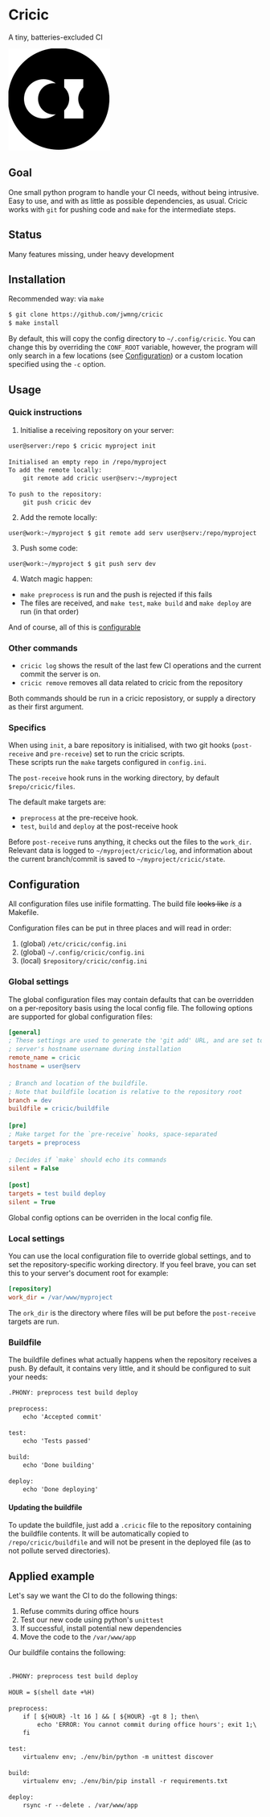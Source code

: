 # Cricic

A tiny, batteries-excluded CI

![logo](docs/logo.svg)

## Goal

One small python program to handle your CI needs, without being intrusive.
Easy to use, and with as little as possible dependencies, as usual.
Cricic works with `git` for pushing code and `make` for the intermediate steps.

## Status

Many features missing, under heavy development

## Installation

Recommended way: via `make`

```bash
$ git clone https://github.com/jwmng/cricic
$ make install
```

By default, this will copy the config directory to `~/.config/cricic`.
You can change this by overriding the `CONF_ROOT` variable, however, the program
will only search in a few locations (see [Configuration](#Configuration)) or a
custom location specified using the `-c` option.

## Usage

### Quick instructions

1. Initialise a receiving repository on your server:

```
user@server:/repo $ cricic myproject init

Initialised an empty repo in /repo/myproject
To add the remote locally:
    git remote add cricic user@serv:~/myproject

To push to the repository:
    git push cricic dev

```

2. Add the remote locally:

```
user@work:~/myproject $ git remote add serv user@serv:/repo/myproject
```

3. Push some code:

```
user@work:~/myproject $ git push serv dev
```

4. Watch magic happen:

  - `make preprocess` is run and the push is rejected if this fails
  - The files are received, and `make test`, `make build` and `make deploy` are
    run (in that order)

And of course, all of this is [configurable](#Configuration)

### Other commands

- `cricic log` shows the result of the last few CI operations and the current
  commit the server is on.
- `cricic remove` removes all data related to cricic from the repository

Both commands should be run in a cricic reposistory, or supply a directory as
their first argument.

### Specifics

When using `init`, a bare repository is initialised, with two git hooks 
(`post-receive` and `pre-receive`) set to run the cricic scripts.  
These scripts run the `make` targets configured in `config.ini`.

The `post-receive` hook runs in the working directory, by default 
`$repo/cricic/files`.

The default make targets are:

- `preprocess` at the pre-receive hook.
- `test`, `build` and `deploy` at the post-receive hook

Before `post-receive` runs anything, it checks out the files to the `work_dir`.
Relevant data is logged to `~/myproject/cricic/log`, and information about the
current branch/commit is saved to `~/myproject/cricic/state`.

## Configuration

All configuration files use inifile formatting.
The build file ~~looks like~~ _is_ a Makefile.

Configuration files can be put in three places and will read in order:

1. (global) `/etc/cricic/config.ini`
2. (global) `~/.config/cricic/config.ini`
3. (local) `$repository/cricic/config.ini`

### Global settings

The global configuration files may contain defaults that can be overridden on 
a per-repository basis using the local config file.
The following options are supported for global configuration files:

```ini
[general]
; These settings are used to generate the 'git add' URL, and are set to the
; server's hostname username during installation
remote_name = cricic
hostname = user@serv

; Branch and location of the buildfile.
; Note that buildfile location is relative to the repository root
branch = dev
buildfile = cricic/buildfile

[pre]
; Make target for the `pre-receive` hooks, space-separated
targets = preprocess

; Decides if `make` should echo its commands
silent = False

[post]
targets = test build deploy
silent = True
```

Global config options can be overriden in the local config file.

### Local settings

You can use the local configuration file to override global settings, and to set
the repository-specific working directory.
If you feel brave, you can set this to your server's document root for example:

```ini
[repository]
work_dir = /var/www/myproject
```

The `ork_dir` is the directory where files will be put before the `post-receive`
targets are run.

### Buildfile

The buildfile defines what actually happens when the repository receives a push.
By default, it contains very little, and it should be configured to suit your
needs:

```make
.PHONY: preprocess test build deploy

preprocess:
	echo 'Accepted commit'

test:
	echo 'Tests passed'

build:
	echo 'Done building'

deploy:
	echo 'Done deploying'
```

#### Updating the buildfile

To update the buildfile, just add a `.cricic` file to the repository containing
the buildfile contents.
It will be automatically copied to `/repo/cricic/buildfile` and will not be
present in the deployed file (as to not pollute served directories).

## Applied example

Let's say we want the CI to do the following things:

1. Refuse commits during office hours
2. Test our new code using python's `unittest`
3. If successful, install potential new dependencies
4. Move the code to the `/var/www/app`

Our buildfile contains the following:
```make

.PHONY: preprocess test build deploy

HOUR = $(shell date +%H)

preprocess:
    if [ ${HOUR} -lt 16 ] && [ ${HOUR} -gt 8 ]; then\
        echo 'ERROR: You cannot commit during office hours'; exit 1;\
    fi

test:
    virtualenv env; ./env/bin/python -m unittest discover

build:
    virtualenv env; ./env/bin/pip install -r requirements.txt

deploy:
    rsync -r --delete . /var/www/app
```
